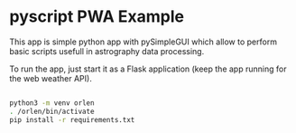 # pyscript PWA Example

This app is simple python app with pySimpleGUI which allow to perform basic scripts usefull in astrography data processing. 


To run the app, just start it as a Flask application (keep the app running for the web weather API).

```bash

python3 -m venv orlen
. /orlen/bin/activate
pip install -r requirements.txt


```


